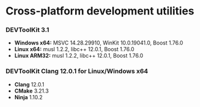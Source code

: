 # Cross-platform development utilities

### DEVToolKit 3.1
- **Windows x64:** MSVC 14.28.29910, WinKit 10.0.19041.0, Boost 1.76.0
- **Linux x64:** musl 1.2.2, libc++ 12.0.1, Boost 1.76.0
- **Linux ARM32:** musl 1.2.2, libc++ 12.0.1, Boost 1.76.0

### DEVToolKit Clang 12.0.1 for Linux/Windows x64
- **Clang** 12.0.1
- **CMake** 3.21.3
- **Ninja** 1.10.2
